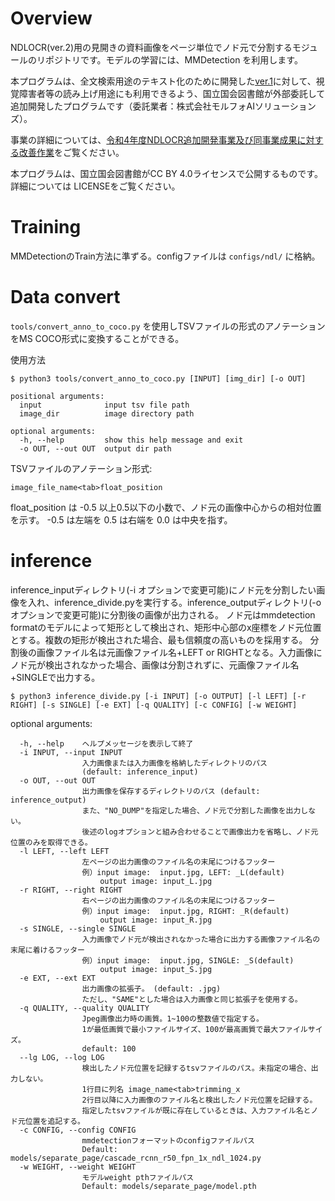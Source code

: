# Overview

NDLOCR(ver.2)用の見開きの資料画像をページ単位でノド元で分割するモジュールのリポジトリです。モデルの学習には、MMDetection を利用します。

本プログラムは、全文検索用途のテキスト化のために開発した[ver.1](https://github.com/ndl-lab/ndlocr_cli/tree/ver.1)に対して、視覚障害者等の読み上げ用途にも利用できるよう、国立国会図書館が外部委託して追加開発したプログラムです（委託業者：株式会社モルフォAIソリューションズ）。


事業の詳細については、[令和4年度NDLOCR追加開発事業及び同事業成果に対する改善作業](https://lab.ndl.go.jp/data_set/r4ocr/r4_software/)をご覧ください。

本プログラムは、国立国会図書館がCC BY 4.0ライセンスで公開するものです。詳細については LICENSEをご覧ください。


# Training
MMDetectionのTrain方法に準ずる。configファイルは `configs/ndl/` に格納。

# Data convert
`tools/convert_anno_to_coco.py` を使用しTSVファイルの形式のアノテーションをMS COCO形式に変換することができる。

使用方法
```
$ python3 tools/convert_anno_to_coco.py [INPUT] [img_dir] [-o OUT]
```

```
positional arguments:
  input              input tsv file path
  image_dir          image directory path

optional arguments:
  -h, --help         show this help message and exit
  -o OUT, --out OUT  output dir path
```

TSVファイルのアノテーション形式:
```
image_file_name<tab>float_position
```
float_position は -0.5 以上0.5以下の小数で、ノド元の画像中心からの相対位置を示す。
-0.5 は左端を 0.5 は右端を 0.0 は中央を指す。

# inference
inference_inputディレクトリ(-i オプションで変更可能)にノド元を分割したい画像を入れ、inference_divide.pyを実行する。inference_outputディレクトリ(-o オプションで変更可能)に分割後の画像が出力される。
ノド元はmmdetection formatのモデルによって矩形として検出され、矩形中心部のx座標をノド元位置とする。複数の矩形が検出された場合、最も信頼度の高いものを採用する。
分割後の画像ファイル名は元画像ファイル名+LEFT or RIGHTとなる。入力画像にノド元が検出されなかった場合、画像は分割されずに、元画像ファイル名+SINGLEで出力する。

```
$ python3 inference_divide.py [-i INPUT] [-o OUTPUT] [-l LEFT] [-r RIGHT] [-s SINGLE] [-e EXT] [-q QUALITY] [-c CONFIG] [-w WEIGHT]
```

optional arguments:
```
  -h, --help    ヘルプメッセージを表示して終了
  -i INPUT, --input INPUT
                入力画像または入力画像を格納したディレクトリのパス
                (default: inference_input)
  -o OUT, --out OUT
                出力画像を保存するディレクトリのパス (default: inference_output)
                また、"NO_DUMP"を指定した場合、ノド元で分割した画像を出力しない。
                後述のlogオプションと組み合わせることで画像出力を省略し、ノド元位置のみを取得できる。
  -l LEFT, --left LEFT
                左ページの出力画像のファイル名の末尾につけるフッター
                例）input image:  input.jpg, LEFT: _L(default)
                    output image: input_L.jpg
  -r RIGHT, --right RIGHT
                右ページの出力画像のファイル名の末尾につけるフッター
                例）input image:  input.jpg, RIGHT: _R(default)
                    output image: input_R.jpg
  -s SINGLE, --single SINGLE
                入力画像でノド元が検出されなかった場合に出力する画像ファイル名の末尾に着けるフッター
                例）input image:  input.jpg, SINGLE: _S(default)
                    output image: input_S.jpg
  -e EXT, --ext EXT     
                出力画像の拡張子。 (default: .jpg)
                ただし、"SAME"とした場合は入力画像と同じ拡張子を使用する。
  -q QUALITY, --quality QUALITY
                Jpeg画像出力時の画質。1~100の整数値で指定する。
                1が最低画質で最小ファイルサイズ、100が最高画質で最大ファイルサイズ。
                default: 100
  --lg LOG, --log LOG
                検出したノド元位置を記録するtsvファイルのパス。未指定の場合、出力しない。
                1行目に列名 image_name<tab>trimming_x
                2行目以降に入力画像のファイル名と検出したノド元位置を記録する。
                指定したtsvファイルが既に存在しているときは、入力ファイル名とノド元位置を追記する。
  -c CONFIG, --config CONFIG
                mmdetectionフォーマットのconfigファイルパス
                Default: models/separate_page/cascade_rcnn_r50_fpn_1x_ndl_1024.py
  -w WEIGHT, --weight WEIGHT
                モデルweight pthファイルパス
                Default: models/separate_page/model.pth
```

